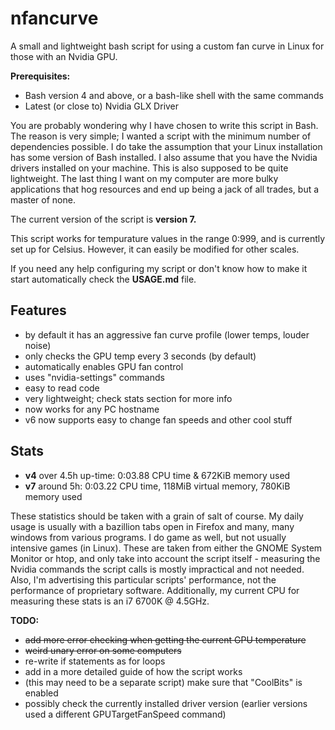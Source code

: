# nfancurve
A small and lightweight bash script for using a custom fan curve in Linux for those with an Nvidia GPU.

**Prerequisites:**
- Bash version 4 and above, or a bash-like shell with the same commands
- Latest (or close to) Nvidia GLX Driver

You are probably wondering why I have chosen to write this script in Bash. The reason is very simple; I wanted a script with the minimum number of dependencies possible. I do take the assumption that your Linux installation has some version of Bash installed. I also assume that you have the Nvidia drivers installed on your machine.
This is also supposed to be quite lightweight. The last thing I want on my computer are more bulky applications that hog resources and end up being a jack of all trades, but a master of none.

The current version of the script is **version 7.**

This script works for tempurature values in the range 0:999, and is currently set up for Celsius. However, it can easily be modified for other scales.

If you need any help configuring my script or don't know how to make it start automatically check the **USAGE.md** file.

## Features
- by default it has an aggressive fan curve profile (lower temps, louder noise)
- only checks the GPU temp every 3 seconds (by default)
- automatically enables GPU fan control
- uses "nvidia-settings" commands
- easy to read code
- very lightweight; check stats section for more info
- now works for any PC hostname
- v6 now supports easy to change fan speeds and other cool stuff

## Stats
- **v4** over 4.5h up-time: 0:03.88 CPU time & 672KiB memory used
- **v7** around 5h: 0:03.22 CPU time, 118MiB virtual memory, 780KiB memory used

These statistics should be taken with a grain of salt of course. My daily usage is usually with a bazillion tabs open in Firefox and many, many windows from various programs. I do game as well, but not usually intensive games (in Linux). These are taken from either the GNOME System Monitor or htop, and only take into account the script itself - measuring the Nvidia commands the script calls is mostly impractical and not needed. Also, I'm advertising this particular scripts' performance, not the performance of proprietary software. Additionally, my current CPU for measuring these stats is an i7 6700K @ 4.5GHz.


**TODO:**
- ~~add more error checking when getting the current GPU temperature~~
- ~~weird unary error on some computers~~
- re-write if statements as for loops
- add in a more detailed guide of how the script works
- (this may need to be a separate script) make sure that "CoolBits" is enabled
- possibly check the currently installed driver version (earlier versions used a different GPUTargetFanSpeed command)
